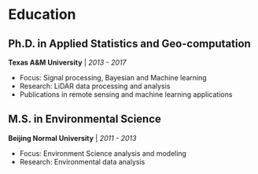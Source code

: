 # Education

## Ph.D. in Applied Statistics and Geo-computation
**Texas A&M University** | *2013 - 2017*
- Focus: Signal processing, Bayesian and Machine learning
- Research: LiDAR data processing and analysis
- Publications in remote sensing and machine learning applications

## M.S. in Environmental Science
**Beijing Normal University** | *2011 - 2013*
- Focus: Environment Science analysis and modeling
- Research: Environmental data analysis

